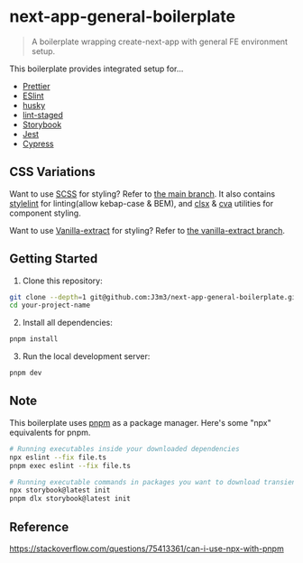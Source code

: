# next-app-general-boilerplate

> A boilerplate wrapping create-next-app with general FE environment setup.

This boilerplate provides integrated setup for...

- [Prettier](https://prettier.io/)
- [ESlint](https://eslint.org/)
- [husky](https://typicode.github.io/husky/)
- [lint-staged](https://github.com/lint-staged/lint-staged)
- [Storybook](https://storybook.js.org/)
- [Jest](https://jestjs.io/)
- [Cypress](https://www.cypress.io/)

## CSS Variations

Want to use [SCSS](https://sass-lang.com/) for styling? Refer to [the main branch](https://github.com/J3m3/next-app-general-boilerplate). It also contains [stylelint](https://stylelint.io/) for linting(allow kebap-case & BEM), and [clsx](https://github.com/lukeed/clsx/tree/master) & [cva](https://cva.style/docs) utilities for component styling.

Want to use [Vanilla-extract](https://vanilla-extract.style/) for styling? Refer to [the vanilla-extract branch](https://github.com/J3m3/next-app-general-boilerplate/tree/vanilla-extract).

## Getting Started

1. Clone this repository:

```bash
git clone --depth=1 git@github.com:J3m3/next-app-general-boilerplate.git your-project-name
cd your-project-name
```

2. Install all dependencies:

```bash
pnpm install
```

3. Run the local development server:

```bash
pnpm dev
```

## Note

This boilerplate uses [pnpm](https://pnpm.io/) as a package manager. Here's some "npx" equivalents for pnpm.

```bash
# Running executables inside your downloaded dependencies
npx eslint --fix file.ts
pnpm exec eslint --fix file.ts

# Running executable commands in packages you want to download transiently
npx storybook@latest init
pnpm dlx storybook@latest init
```

## Reference

https://stackoverflow.com/questions/75413361/can-i-use-npx-with-pnpm
